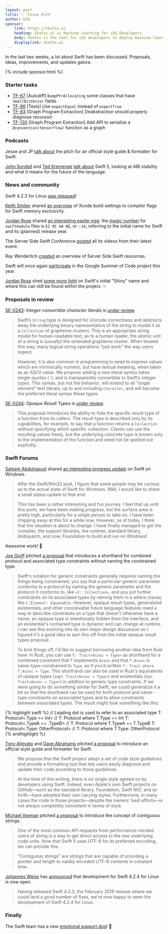 ```yaml
---
layout: post
title: ! 'Issue #129'
author: btb
sponsor:
    link: https://skafos.ai
    heading: Skafos.ai is Machine Learning for iOS Developers
    body: Skafos is the tool for iOS developers to deploy machine learning to their app. Get started with a pre-trained model, drop in the SDK and then updates are pushed to your app in the background. Sign up for the free beta today.
    displaylink: skafos.ai
---
```


In the last two weeks, a lot about Swift has been discussed. Proposals, ideas, improvements, and updates galore.

<!--excerpt-->

{% include sponsor.html %}

### Starter tasks

- [TF-67](https://bugs.swift.org/browse/TF-67) [Autodiff] `BumpPtrAllocating` some classes that have `SmallBitVector` fields
- [TF-86](https://bugs.swift.org/browse/TF-86) [Tests] Use `expectEqual` instead of `expectTrue`
- [TF-93](https://bugs.swift.org/browse/TF-93) [Graph Program Extraction] Deabstraction should properly diagnose recursion
- [TF-130](https://bugs.swift.org/browse/TF-130) [Graph Program Extraction] Add API to serialize a `@convention(tensorflow)` function as a graph

### Podcasts

Jesse and JP [talk about](https://spec.fm/podcasts/swift-unwrapped/279806) the pitch for an official style guide & formatter for Swift.

[John Sundell](https://twitter.com/johnsundell) and [Ted Kremenek](https://twitter.com/tkremenek) [talk about](https://www.swiftbysundell.com/podcast/42) Swift 5, looking at ABI stability and what it means for the future of the language.

### News and community

Swift 4.2.3 for Linux [was released](https://forums.swift.org/t/swift-4-2-3/21089)!

[Keith Smiley](https://twitter.com/SmileyKeith/) shared [an overview](https://gist.github.com/keith/3f01e1c9b763e9aceb70411927a0c42c) of Xcode build settings to compiler flags for Swift memory exclusivity.

[Jordan Rose](https://twitter.com/UINT_MIN/) shared [an interesting easter egg](https://twitter.com/UINT_MIN/status/1098628355539124224): the [magic number](https://t.co/VE0jlyjZWA) for `swiftmodule` files is `E2 9C A8 0E`, or `✨14`, referring to the initial name for Swift and its (planned) release year.

The Server Side Swift Conference [posted](https://www.serversideswift.info/videos) all its videos from their latest event.

Ray Wenderlich [created](https://www.raywenderlich.com/server-side-swift) an overview of Server Side Swift resources.

Swift will once again [participate](https://forums.swift.org/t/swift-to-participate-in-gsoc-2019/20937) in the Google Summer of Code project this year.

[Jordan Rose](https://twitter.com/UINT_MIN) shed [some more light](https://twitter.com/UINT_MIN/status/1098628355539124224) on Swift's initial "Shiny" name and where this can still be found within the project. ✨

### Proposals in review

[SE-0243](https://github.com/apple/swift-evolution/blob/master/proposals/0243-codepoint-and-character-literals.md): *Integer-convertible character literals* is [under review](https://forums.swift.org/t/se-0243-codepoint-and-character-literals/21188).

> Swift’s `String` type is designed for Unicode correctness and abstracts away the underlying binary representation of the string to model it as a `Collection` of grapheme clusters. This is an appropriate string model for human-readable text, as to a human reader, the atomic unit of a string is (usually) the extended grapheme cluster. When treated this way, many logical string operations “just work” the way users expect. 
>
> However, it is also common in programming to need to express values which are intrinsically numeric, but have textual meaning, when taken as an ASCII value. We propose adding a new literal syntax takes single-quotes (`'`), and is transparently convertible to Swift’s integer types. This syntax, but not the behavior, will extend to all “single element” text literals, up to and including `Character`, and will become the preferred literal syntax these types.

[SE-0244](https://github.com/apple/swift-evolution/blob/master/proposals/0244-opaque-result-types.md): *Opaque Result Types* is [under review](https://forums.swift.org/t/se-0244-opaque-result-types/21252).

> This proposal introduces the ability to hide the specific result type of a function from its callers. The result type is described only by its capabilities, for example, to say that a function returns a `Collection` without specifying which specific collection. Clients can use the resulting values freely, but the underlying concrete type is known only to the implementation of the function and need not be spelled out explicitly.

### Swift Forums

[Saleem Abdulrasool](https://twitter.com/compnerd) shared [an interesting progress update](https://forums.swift.org/t/a-swift-takes-flight/20845) on Swift on Windows.

> After the Swift/Win32 post, I figure that some people may be curious as to the actual state of Swift for Windows. Well, I would like to share a small status update to that end.
>
> This has been a rather interesting and fun journey. I feel that up until this point, we have been making progress, but the surface area is pretty high, particularly for a single person to take on. I have been chipping away at this for a while now. However, as of today, I think that the situation is about to change. I have finally managed to get the compiler, the support libraries, the runtime, standard library, libdispatch, and now, Foundation to build and run on Windows!

Awesome work! 🎉

[Joe Groff](https://twitter.com/jckarter) pitched [a proposal](https://forums.swift.org/t/protocol-assoctype-t-shorthand-for-combined-protocol-and-associated-type-constraints-without-naming-the-constrained-type/21217) that introduces a shorthand for combined protocol and associated type constraints without naming the constrained type.

> Swift's notation for generic constraints generally requires naming the things being constrained; you say that a particular generic parameter conforms to a protocol by naming the generic parameter and the protocol it conforms to, like `<C: Collection>`, and you put further constraints on its associated types by naming them in a where clause, like `C.Element: Equatable`. However, opaque result types, generalized existentials, and other conceivable future language features need a way to describe constraints on a type that doesn't otherwise have a name; an opaque type is intentionally hidden from the interface, and an existential's contained type is dynamic and can change at runtime. I can see this evolving into its own major design discussion so I figured it's a good idea to spin this off from the initial opaque result types proposal.
>
> To kick things off, I'd like to suggest borrowing another idea from Rust here: In Rust, you can use `T: Trait<Assoc = Type>` as shorthand for a combined constraint that `T` implements `Assoc` and that `T.Assoc` is same-type-constrained to `Type`, as if you'd written `T: Trait where T.Assoc = Type`. This shorthand can also be used in Rust's equivalents of opaque types (`impl Trait<Assoc = Type>`) and existentials (`dyn Trait<Assoc = Type>`) in addition to generic type constraints. If we were going to do something similar for Swift, we could generalize it a bit so that the shorthand can be used for both protocol and same-type constraints on associated types and to allow constraints between associated types. The result might look something like this:

{% highlight swift %}
// Leading dot is used to refer to an associated type
T: Protocol<.Type == Int> // T: Protocol where T.Type == Int
T: Protocol<.TypeA == .TypeB> // T: Protocol where T.TypeA == T.TypeB
T: Protocol<.Type: OtherProtocol> // T: Protocol where T.Type: OtherProtocol
{% endhighlight %}

[Tony Allevato](https://twitter.com/tony_allevato) and [Dave Abrahams](https://twitter.com/daveabrahams) pitched [a proposal](https://forums.swift.org/t/pitch-an-official-style-guide-and-formatter-for-swift/21025) to introduce an official style guide and formatter for Swift.

> We propose that the Swift project adopt a set of code style
> guidelines and provide a formatting tool that lets users easily
> diagnose and update their code according to those guidelines.
>
> At the time of this writing, there is no single style agreed on
> by developers using Swift. Indeed, even Apple's own Swift
> projects on GitHub—such as the standard library, Foundation,
> Swift NIO, and so forth—have adopted their own varying styles.
> Furthermore, in many cases the code in those projects—despite
> the owners' best efforts—is not always completely consistent in
> terms of style.

[Michael Ilseman](https://twitter.com/Ilseman) pitched [a proposal](https://forums.swift.org/t/pitch-contiguous-strings/21206) to introduce the concept of contiguous strings.

> One of the most common API requests from performance-minded users of string is a way to get direct access to the raw underlying code units. Now that Swift 5 uses UTF-8 for its preferred encoding, we can provide this.
>
> “Contiguous strings” are strings that are capable of providing a pointer and length to validly encoded UTF-8 contents in constant time.

[Johannes Weiss](https://twitter.com/johannesweiss) has [announced](https://forums.swift.org/t/development-open-for-swift-4-2-4-for-linux/21287) that development for Swift 4.2.4 for Linux is now open.

> Having released Swift 4.2.3, the February 2019 release where we could land a good number of fixes, we're now happy to open the development of Swift 4.2.4 for Linux.

### Finally

The Swift team has a new [emotional support dog](https://twitter.com/jckarter/status/1100431977755234306)! 🐶
